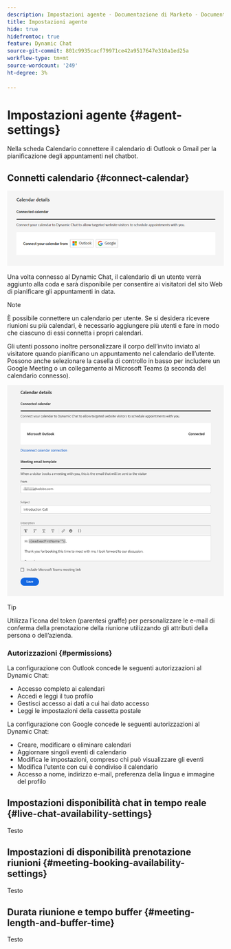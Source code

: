 ```yaml
---
description: Impostazioni agente - Documentazione di Marketo - Documentazione del prodotto
title: Impostazioni agente
hide: true
hidefromtoc: true
feature: Dynamic Chat
source-git-commit: 801c9935cacf79971ce42a9517647e310a1ed25a
workflow-type: tm+mt
source-wordcount: '249'
ht-degree: 3%

---
```


# Impostazioni agente {#agent-settings}

Nella scheda Calendario connettere il calendario di Outlook o Gmail per la pianificazione degli appuntamenti nel chatbot.

## Connetti calendario {#connect-calendar}

![](assets/agent-settings-1.png)

Una volta connesso al Dynamic Chat, il calendario di un utente verrà aggiunto alla coda e sarà disponibile per consentire ai visitatori del sito Web di pianificare gli appuntamenti in data.

>[!NOTE]
>
>È possibile connettere un calendario per utente. Se si desidera ricevere riunioni su più calendari, è necessario aggiungere più utenti e fare in modo che ciascuno di essi connetta i propri calendari.

Gli utenti possono inoltre personalizzare il corpo dell’invito inviato al visitatore quando pianificano un appuntamento nel calendario dell’utente. Possono anche selezionare la casella di controllo in basso per includere un Google Meeting o un collegamento ai Microsoft Teams (a seconda del calendario connesso).

![](assets/agent-settings-2.png)

>[!TIP]
>
>Utilizza l’icona del token (parentesi graffe) per personalizzare le e-mail di conferma della prenotazione della riunione utilizzando gli attributi della persona o dell’azienda.

### Autorizzazioni {#permissions}

La configurazione con Outlook concede le seguenti autorizzazioni al Dynamic Chat:

* Accesso completo ai calendari
* Accedi e leggi il tuo profilo
* Gestisci accesso ai dati a cui hai dato accesso
* Leggi le impostazioni della cassetta postale

La configurazione con Google concede le seguenti autorizzazioni al Dynamic Chat:

* Creare, modificare o eliminare calendari
* Aggiornare singoli eventi di calendario
* Modifica le impostazioni, compreso chi può visualizzare gli eventi
* Modifica l&#39;utente con cui è condiviso il calendario
* Accesso a nome, indirizzo e-mail, preferenza della lingua e immagine del profilo

## Impostazioni disponibilità chat in tempo reale {#live-chat-availability-settings}

Testo

## Impostazioni di disponibilità prenotazione riunioni {#meeting-booking-availability-settings}

Testo

## Durata riunione e tempo buffer {#meeting-length-and-buffer-time}

Testo
